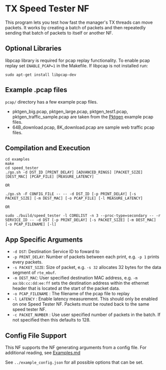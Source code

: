 TX Speed Tester NF
==
This program lets you test how fast the manager's TX threads can move packets. It works by creating a batch of packets and then repeatedly sending that batch of packets to itself or another NF.

Optional Libraries
--
libpcap library is required for pcap replay functionality.
To enable pcap replay set `ENABLE_PCAP=1` in the Makefile.
If libpcap is not installed run:
```
sudo apt-get install libpcap-dev
```
Example .pcap files
--
`pcap/` directory has a few example pcap files.
  - pktgen_big.pcap, pktgen_large.pcap, pktgen_test1.pcap, pktgen_traffic_sample.pcap are taken from the [Pktgen](../../tools/Pktgen/README.md) example pcap files.
  - 64B_download.pcap, 8K_download.pcap are sample web traffic pcap files.

Compilation and Execution
--
```
cd examples
make
cd speed_tester
./go.sh -d DST_ID [PRINT_DELAY] [ADVANCED_RINGS] [PACKET_SIZE] [DEST_MAC] [PCAP_FILE] [MEASURE_LATENCY]

OR

./go.sh -F CONFIG_FILE -- -- -d DST_ID [-p PRINT_DELAY] [-s PACKET_SIZE] [-m DEST_MAC] [-o PCAP_FILE] [-l MEASURE_LATENCY]

OR

sudo ./build/speed_tester -l CORELIST -n 3 --proc-type=secondary -- -r SERVICE_ID -- -d DST [-p PRINT_DELAY] [-s PACKET_SIZE] [-m DEST_MAC] [-o PCAP_FILENAME] [-l]
```

App Specific Arguments
--
  - `-d DST`: Destination Service ID to foward to
  - `-p PRINT_DELAY`: Number of packets between each print, e.g. `-p 1` prints every packets.
  - `-s PACKET_SIZE`: Size of packet, e.g. `-s 32` allocates 32 bytes for the data segment of `rte_mbuf`.
  - `-m DEST_MAC`: User specified destination MAC address, e.g. `-m aa:bb:cc:dd:ee:ff` sets the destination address within the ethernet header that is located at the start of the packet data.
  - `-o PCAP_FILENAME` : The filename of the pcap file to replay
  - `-l LATENCY` : Enable latency measurement. This should only be enabled on one Speed Tester NF. Packets must be routed back to the same speed tester NF.
  - `-c PACKET_NUMBER` : Use user specified number of packets in the batch. If not specified then this defaults to 128.

Config File Support
--
This NF supports the NF generating arguments from a config file. For
additional reading, see [Examples.md](../../docs/Examples.md)

See `../example_config.json` for all possible options that can be set.

